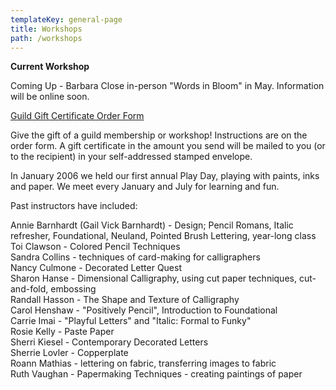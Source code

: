 ```yaml
---
templateKey: general-page
title: Workshops
path: /workshops
---
```

**Current Workshop**

Coming Up - Barbara Close in-person "Words in Bloom" in May. Information will be online soon.

[Guild Gift Certificate Order Form](/img/gvcg-gift-certificate.pdf)

Give the gift of a guild membership or workshop! Instructions are on the order form. A gift certificate in the amount you send will be mailed to you (or to the recipient) in your self-addressed stamped envelope.

In January 2006 we held our first annual Play Day, playing with paints, inks and paper. We meet every January and July for learning and fun.

Past instructors have included:

Annie Barnhardt (Gail Vick Barnhardt) - Design; Pencil Romans, Italic refresher, Foundational, Neuland, Pointed Brush Lettering, year-long class\
Toi Clawson - Colored Pencil Techniques\
Sandra Collins - techniques of card-making for calligraphers\
Nancy Culmone - Decorated Letter Quest\
Sharon Hanse - Dimensional Calligraphy, using cut paper techniques, cut-and-fold, embossing\
Randall Hasson - The Shape and Texture of Calligraphy\
Carol Henshaw - "Positively Pencil", Introduction to Foundational\
Carrie Imai - "Playful Letters" and "Italic: Formal to Funky"\
Rosie Kelly - Paste Paper\
Sherri Kiesel - Contemporary Decorated Letters\
Sherrie Lovler - Copperplate\
Roann Mathias - lettering on fabric, transferring images to fabric\
Ruth Vaughan - Papermaking Techniques - creating paintings of paper
